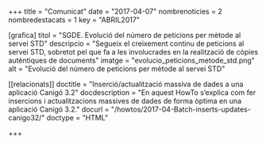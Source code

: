 +++
title             	= "Comunicat"
date	 	  		= "2017-04-07"
nombrenoticies   	= 2
nombredestacats   	= 1
key 		  		= "ABRIL2017"

[grafica]
titol      = "SGDE. Evolució del número de peticions per mètode al servei STD"
descripcio = "Segueix el creixement continu de peticions al servei STD, sobretot pel que fa a les involucrades en la realització de còpies autèntiques de documents"
imatge     = "evolucio_peticions_metode_std.png"
alt        = "Evolució del número de peticions per mètode al servei STD"

[[relacionats]]
doctitle          = "Inserció/actualització massiva de dades a una aplicació Canigó 3.2"
docdescription    = "En aquest HowTo s’explica com fer insercions i actualitzacions massives de dades de forma òptima en una aplicació Canigó 3.2."
docurl            = "/howtos/2017-04-Batch-inserts-updates-canigo32/"
doctype           = "HTML"

+++

